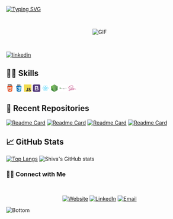 
[![Typing SVG](https://readme-typing-svg.herokuapp.com?size=30&color=F73890&background=D2D2D200&center=true&vCenter=true&width=500&lines=Hello..+I+am+Shiva+Karka+;I+am+a+frontend+web+developer)](https://git.io/typing-svg)

<br>
<p align="center">
<img alt="GIF" src="https://user-images.githubusercontent.com/64298475/180621614-0b984fb9-56bb-405a-aac5-a3be1199faf2.gif" width="500" height="320" />
</p>

<br>

[![linkedin](https://img.shields.io/badge/linkedin-0A66C2?style=for-the-badge&logo=linkedin&logoColor=white)](https://www.linkedin.com/in/shivakarka/)

## 👩‍💻 Skills
<code><img height="20" src="https://raw.githubusercontent.com/github/explore/80688e429a7d4ef2fca1e82350fe8e3517d3494d/topics/html/html.png"></code>
<code><img height="20" src="https://raw.githubusercontent.com/github/explore/80688e429a7d4ef2fca1e82350fe8e3517d3494d/topics/css/css.png"></code>
<code><img height="20" src="https://raw.githubusercontent.com/github/explore/80688e429a7d4ef2fca1e82350fe8e3517d3494d/topics/javascript/javascript.png"></code>
<code><img height="20" src="https://raw.githubusercontent.com/github/explore/80688e429a7d4ef2fca1e82350fe8e3517d3494d/topics/bootstrap/bootstrap.png"></code>
<code><img height="20" src="https://raw.githubusercontent.com/github/explore/80688e429a7d4ef2fca1e82350fe8e3517d3494d/topics/react/react.png"></code>
<code><img height="20" src="https://raw.githubusercontent.com/github/explore/80688e429a7d4ef2fca1e82350fe8e3517d3494d/topics/nodejs/nodejs.png"></code>
<code><img height="20" src="https://raw.githubusercontent.com/github/explore/80688e429a7d4ef2fca1e82350fe8e3517d3494d/topics/mongodb/mongodb.png"></code>
<code><img height="20" src="https://raw.githubusercontent.com/github/explore/80688e429a7d4ef2fca1e82350fe8e3517d3494d/topics/sass/sass.png"></code>
<br>
## 📁 Recent Repositories 
[![Readme Card](https://github-readme-stats.vercel.app/api/pin/?username=shivakarka&theme=dark&repo=Todo-list-react)](https://github.com/Shivakarka/Todo-list-react)
[![Readme Card](https://github-readme-stats.vercel.app/api/pin/?username=shivakarka&theme=dark&repo=Portfolio)](https://github.com/Shivakarka/Portfolio)
[![Readme Card](https://github-readme-stats.vercel.app/api/pin/?username=shivakarka&theme=dark&repo=Ecommerce)](https://github.com/Shivakarka/Ecommerce)
[![Readme Card](https://github-readme-stats.vercel.app/api/pin/?username=shivakarka&theme=dark&repo=tictactoe)](https://github.com/Shivakarka/tictactoe)

## 📈 GitHub Stats
[![Top Langs](https://github-readme-stats.vercel.app/api/top-langs/?username=shivakarka&langs_count=8&theme=dark)](https://github.com/shivakarka)
![Shiva's GitHub stats](https://github-readme-stats.vercel.app/api?username=shivakarka&show_icons=true&theme=dark)
<br>
<h3> 🤝🏻 Connect with Me </h3>
<br>
<p align="center">
 <a href="https://shivakarka.vercel.app/"><img alt="Website" src="https://img.shields.io/badge/Website-https://shivakarka.vercel.app-blue?style=flat-square&logo=google-chrome"></a>
<a href="https://www.linkedin.com/in/shivakarka/"><img alt="LinkedIn" src="https://img.shields.io/badge/LinkedIn-Shivakarka-blue?style=flat-square&logo=linkedin"></a>
<a href="mailto:shivakarka@gmail.com"><img alt="Email" src="https://img.shields.io/badge/Email-shivakarka@gmail.com-blue?style=flat-square&logo=gmail"></a>
</p>

![Bottom](https://user-images.githubusercontent.com/64298475/180622203-71ef96b2-7363-4109-913b-45bc8801fbb4.svg)

